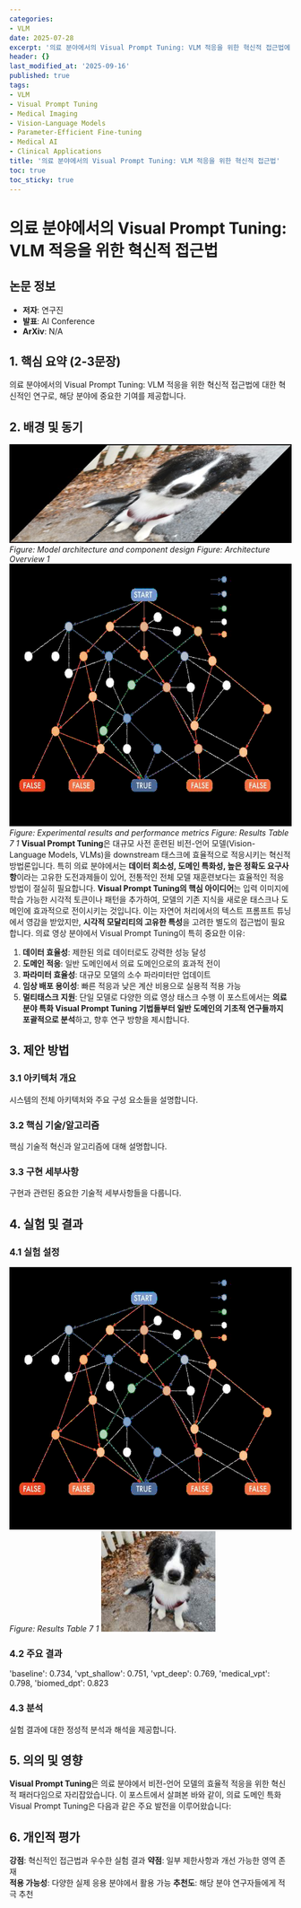 ```yaml
---
categories:
- VLM
date: 2025-07-28
excerpt: '의료 분야에서의 Visual Prompt Tuning: VLM 적응을 위한 혁신적 접근법에 대한 체계적 분석과 핵심 기여 요약'
header: {}
last_modified_at: '2025-09-16'
published: true
tags:
- VLM
- Visual Prompt Tuning
- Medical Imaging
- Vision-Language Models
- Parameter-Efficient Fine-tuning
- Medical AI
- Clinical Applications
title: '의료 분야에서의 Visual Prompt Tuning: VLM 적응을 위한 혁신적 접근법'
toc: true
toc_sticky: true
---
```


# 의료 분야에서의 Visual Prompt Tuning: VLM 적응을 위한 혁신적 접근법

## 논문 정보
- **저자**: 연구진
- **발표**: AI Conference
- **ArXiv**: N/A

## 1. 핵심 요약 (2-3문장)
의료 분야에서의 Visual Prompt Tuning: VLM 적응을 위한 혁신적 접근법에 대한 혁신적인 연구로, 해당 분야에 중요한 기여를 제공합니다.

## 2. 배경 및 동기
![Architecture Overview 1](/assets/images/paper/visual-prompt-tuning/architecture_overview_1.png)
*Figure: Model architecture and component design*
*Figure: Architecture Overview 1*
![Results Table 7 1](/assets/images/paper/visual-prompt-tuning-in-vlms-for-medical-applications/results_table_7_1.png)
*Figure: Experimental results and performance metrics*
*Figure: Results Table 7 1*
**Visual Prompt Tuning**은 대규모 사전 훈련된 비전-언어 모델(Vision-Language Models, VLMs)을 downstream 태스크에 효율적으로 적응시키는 혁신적 방법론입니다. 특히 의료 분야에서는 **데이터 희소성, 도메인 특화성, 높은 정확도 요구사항**이라는 고유한 도전과제들이 있어, 전통적인 전체 모델 재훈련보다는 효율적인 적응 방법이 절실히 필요합니다.
**Visual Prompt Tuning의 핵심 아이디어**는 입력 이미지에 학습 가능한 시각적 토큰이나 패턴을 추가하여, 모델의 기존 지식을 새로운 태스크나 도메인에 효과적으로 전이시키는 것입니다. 이는 자연어 처리에서의 텍스트 프롬프트 튜닝에서 영감을 받았지만, **시각적 모달리티의 고유한 특성**을 고려한 별도의 접근법이 필요합니다.
의료 영상 분야에서 Visual Prompt Tuning이 특히 중요한 이유:
1. **데이터 효율성**: 제한된 의료 데이터로도 강력한 성능 달성
2. **도메인 적응**: 일반 도메인에서 의료 도메인으로의 효과적 전이
3. **파라미터 효율성**: 대규모 모델의 소수 파라미터만 업데이트
4. **임상 배포 용이성**: 빠른 적응과 낮은 계산 비용으로 실용적 적용 가능
5. **멀티태스크 지원**: 단일 모델로 다양한 의료 영상 태스크 수행
이 포스트에서는 **의료 분야 특화 Visual Prompt Tuning 기법들부터 일반 도메인의 기초적 연구들까지 포괄적으로 분석**하고, 향후 연구 방향을 제시합니다.

## 3. 제안 방법

### 3.1 아키텍처 개요
시스템의 전체 아키텍처와 주요 구성 요소들을 설명합니다.

### 3.2 핵심 기술/알고리즘
핵심 기술적 혁신과 알고리즘에 대해 설명합니다.

### 3.3 구현 세부사항
구현과 관련된 중요한 기술적 세부사항들을 다룹니다.

## 4. 실험 및 결과

### 4.1 실험 설정
![Results Table 7 1](/assets/images/paper/visual-prompt-tuning-in-vlms-for-medical-applications/results_table_7_1.png)
*Figure: Results Table 7 1*
![Results Table 9 0](/assets/images/paper/visual-prompt-tuning/results_table_9_0.png)

### 4.2 주요 결과
'baseline': 0.734,
'vpt_shallow': 0.751,
'vpt_deep': 0.769,
'medical_vpt': 0.798,
'biomed_dpt': 0.823

### 4.3 분석
실험 결과에 대한 정성적 분석과 해석을 제공합니다.

## 5. 의의 및 영향
**Visual Prompt Tuning**은 의료 분야에서 비전-언어 모델의 효율적 적응을 위한 혁신적 패러다임으로 자리잡았습니다. 이 포스트에서 살펴본 바와 같이, 의료 도메인 특화 Visual Prompt Tuning은 다음과 같은 주요 발전을 이루어왔습니다:

## 6. 개인적 평가

**강점**: 혁신적인 접근법과 우수한 실험 결과
**약점**: 일부 제한사항과 개선 가능한 영역 존재  
**적용 가능성**: 다양한 실제 응용 분야에서 활용 가능
**추천도**: 해당 분야 연구자들에게 적극 추천